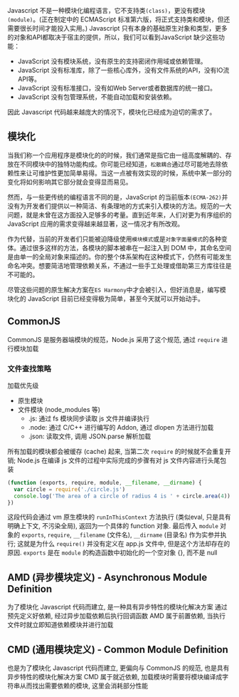 <!-- title: 前端开发 - Javascript模块化 -->
<!-- author: <David Jones qowera@qq.com> -->
<!-- date: 2015-06-08 16:47:22 -->
<!-- category: 前端 -->
<!-- tag: 基础知识 -->

Javascript 不是一种模块化编程语言，它不支持类`(class)`，更没有模块`(module)`。(正在制定中的 ECMAScript 标准第六版，将正式支持类和模块，但还需要很长时间才能投入实用。)
Javascript 只有本身的基础原生对象和类型，更多的对象和API都取决于宿主的提供，所以，我们可以看到JavaScript 缺少这些功能：

- JavaScript 没有模块系统，没有原生的支持密闭作用域或依赖管理。
- JavaScript 没有标准库，除了一些核心库外，没有文件系统的API，没有IO流API等。
- JavaScript 没有标准接口，没有如Web Server或者数据库的统一接口。
- JavaScript 没有包管理系统，不能自动加载和安装依赖。

因此 Javascript 代码越来越庞大的情况下，模块化已经成为迫切的需求了。

## 模块化

当我们称一个应用程序是模块化的的时候，我们通常是指它由一组高度解耦的、存放在不同模块中的独特功能构成。你可能已经知道，`松散耦合`通过尽可能地去除依赖性来让可维护性更加简单易得。当这一点被有效实现的时候，系统中某一部分的变化将如何影响其它部分就会变得显而易见。

然而，与一些更传统的编程语言不同的是，JavaScript 的当前版本`(ECMA-262)`并没有为开发者们提供以一种简洁、有条理地的方式来引入模块的方法。规范的一大问题，就是未曾在这方面投入足够多的考量。直到近年来，人们对更为有序组织的 JavaScript 应用的需求变得越来越显著，这一情况才有所改观。

作为代替，当前的开发者们只能被迫降级使用`模块模式`或是`对象字面量模式`的各种变体。通过很多这样的方法，各模块的脚本被串在一起注入到 DOM 中，其命名空间是由单一的全局对象来描述的。你的整个体系架构在这种模式下，仍然有可能发生命名冲突。想要简洁地管理依赖关系，不通过一些手工处理或借助第三方库往往是不可能的。

尽管这些问题的原生解决方案在`ES Harmony`中才会被引入，但好消息是，编写模块化的 JavaScript 目前已经变得极为简单，甚至今天就可以开始动手。

## CommonJS

CommonJS 是服务器端模块的规范，Node.js 采用了这个规范, 通过 `require` 进行模块加载

### 文件查找策略

加载优先级

- 原生模块
- 文件模块 (node_modules 等)
  - .js: 通过 fs 模块同步读取 js 文件并编译执行
  - .node: 通过 C/C++ 进行编写的 Addon, 通过 dlopen 方法进行加载
  - .json: 读取文件, 调用 JSON.parse 解析加载

所有加载的模块都会被缓存 (cache) 起来, 当第二次 `require` 的时候就不会重复开销;
Node.js 在编译 js 文件的过程中实际完成的步骤有对 js 文件内容进行头尾包装

```Javascript
(function (exports, require, module, __filename, __dirname) {
  var circle = require('./circle.js')
  console.log('The area of a circle of radius 4 is ' + circle.area(4))
})
```

这段代码会通过 vm 原生模块的 `runInThisContext` 方法执行 (类似eval, 只是具有明确上下文, 不污染全局), 返回为一个具体的 function 对象. 最后传入 `module` 对象的 `exports`, `require`, `__filename` (文件名), `__dirname` (目录名) 作为实参并执行; 这就是为什么 `require()` 并没有定义在 app.js 文件中, 但是这个方法却存在的原因.
`exports` 是在 `module` 的构造函数中初始化的一个空对象 {}, 而不是 null

## AMD (异步模块定义) - Asynchronous Module Definition

为了模块化 Javascript 代码而建立, 是一种具有异步特性的模块化解决方案
通过预先定义好依赖, 经过异步加载依赖后执行回调函数
AMD 属于前置依赖, 当执行文件时就立即知道依赖模块并进行加载

## CMD (通用模块定义) - Common Module Definition

也是为了模块化 Javascript 代码而建立, 更偏向与 CommonJS 的规范, 也是具有异步特性的模块化解决方案
CMD 属于就近依赖, 加载模块时需要将模块编译成字符串从而找出需要依赖的模块, 这里会消耗部分性能
